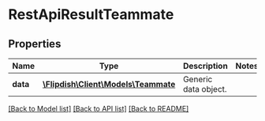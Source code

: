# RestApiResultTeammate

## Properties
Name | Type | Description | Notes
------------ | ------------- | ------------- | -------------
**data** | [**\Flipdish\Client\Models\Teammate**](Teammate.md) | Generic data object. | 

[[Back to Model list]](../README.md#documentation-for-models) [[Back to API list]](../README.md#documentation-for-api-endpoints) [[Back to README]](../README.md)



